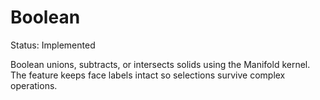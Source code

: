 # Boolean

Status: Implemented

Boolean unions, subtracts, or intersects solids using the Manifold kernel. The feature keeps face labels intact so selections survive complex operations.
